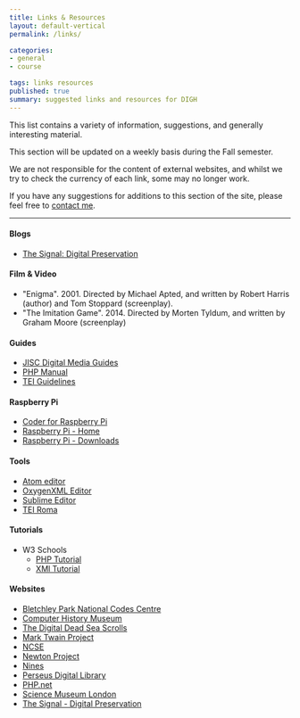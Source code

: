 ```yaml
---
title: Links & Resources
layout: default-vertical
permalink: /links/

categories:
- general
- course

tags: links resources
published: true
summary: suggested links and resources for DIGH
---
```


This list contains a variety of information, suggestions, and generally interesting material.

This section will be updated on a weekly basis during the Fall semester.

We are not responsible for the content of external websites, and whilst we try to check the currency of each link, some may no longer work.

If you have any suggestions for additions to this section of the site, please feel free to [contact me](mailto:nhayward@luc.edu?subject=DIGH-Links).

***

<!--
#### Articles / Papers

* -->

#### Blogs
  * [The Signal: Digital Preservation](http://blogs.loc.gov/digitalpreservation/)

#### Film & Video
  * "Enigma". 2001. Directed by Michael Apted, and written by Robert Harris (author) and Tom Stoppard (screenplay).
  * "The Imitation Game". 2014. Directed by Morten Tyldum, and written by Graham Moore (screenplay)

#### Guides
  * [JISC Digital Media Guides](http://www.jiscdigitalmedia.ac.uk/)
  * [PHP Manual](https://secure.php.net/manual/en/index.php)
  * [TEI Guidelines](http://www.tei-c.org/release/doc/tei-p5-doc/en/html/)

#### Raspberry Pi
  * [Coder for Raspberry Pi](http://googlecreativelab.github.io/coder/)
  * [Raspberry Pi - Home](http://www.raspberrypi.org/)
  * [Raspberry Pi - Downloads](http://www.raspberrypi.org/downloads)

#### Tools
  * [Atom editor](https://atom.io)
  * [OxygenXML Editor](https://www.oxygenxml.com/)
  * [Sublime Editor](http://www.sublimetext.com/)
  * [TEI Roma](http://www.tei-c.org/Roma/)

#### Tutorials
  * W3 Schools
    * [PHP Tutorial](http://www.w3schools.com/php/default.asp)
    * [XMl Tutorial](http://www.w3schools.com/xml/)

#### Websites
  * [Bletchley Park National Codes Centre](http://www.bletchleypark.org.uk/)
  * [Computer History Museum](http://www.computerhistory.org/)
  * [The Digital Dead Sea Scrolls](http://dss.collections.imj.org.il/)
  * [Mark Twain Project](http://www.marktwainproject.org/)
  * [NCSE](http://www.ncse.ac.uk/index.html)
  * [Newton Project](http://www.newtonproject.sussex.ac.uk/prism.php?id=1)
  * [Nines](http://www.nines.org)
  * [Perseus Digital Library](http://www.perseus.tufts.edu/hopper/)
  * [PHP.net](https://secure.php.net/)
  * [Science Museum London](http://www.sciencemuseum.org.uk/)
  * [The Signal - Digital Preservation](http://blogs.loc.gov/digitalpreservation/)
